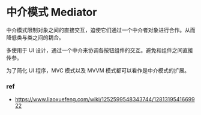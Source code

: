 # 中介模式 Mediator

中介模式限制对象之间的直接交互，迫使它们通过一个中介者对象进行合作。从而降低类与类之间的耦合。

多使用于 UI 设计，通过一个中介来协调各按钮组件的交互。避免和组件之间直接传参。

为了简化 UI 程序，MVC 模式以及 MVVM 模式都可以看作是中介模式的扩展。

### ref

- https://www.liaoxuefeng.com/wiki/1252599548343744/1281319541669922
